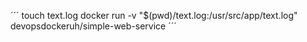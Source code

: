 ´´´
touch text.log
docker run -v "$(pwd)/text.log:/usr/src/app/text.log" devopsdockeruh/simple-web-service
´´´

